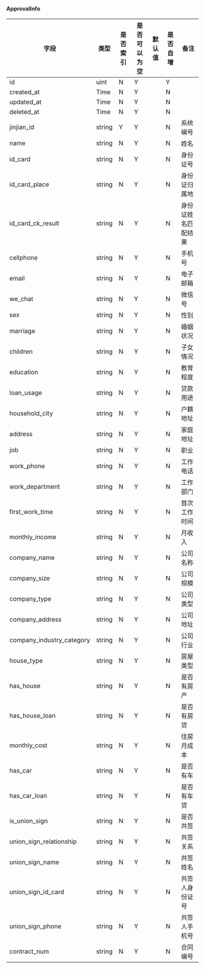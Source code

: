 #### ApprovalInfo
| 字段 | 类型 | 是否索引 | 是否可以为空 | 默认值 | 是否自增 | 备注|
| --- | --- | --- | --- | --- | --- | --- |
| id | uint | N | Y |  | Y |  |
| created_at | Time | N | Y |  | N |  |
| updated_at | Time | N | Y |  | N |  |
| deleted_at | Time | N | Y |  | N |  |
| jinjian_id | string | Y | Y |  | N | 系统编号 |
| name | string | N | Y |  | N | 姓名 |
| id_card | string | N | Y |  | N | 身份证号 |
| id_card_place | string | N | Y |  | N | 身份证归属地 |
| id_card_ck_result | string | N | Y |  | N | 身份证姓名匹配结果 |
| cellphone | string | N | Y |  | N | 手机号 |
| email | string | N | Y |  | N | 电子邮箱 |
| we_chat | string | N | Y |  | N | 微信号 |
| sex | string | N | Y |  | N | 性别 |
| marriage | string | N | Y |  | N | 婚姻状况 |
| children | string | N | Y |  | N | 子女情况 |
| education | string | N | Y |  | N | 教育程度 |
| loan_usage | string | N | Y |  | N | 贷款用途 |
| household_city | string | N | Y |  | N | 户籍地址 |
| address | string | N | Y |  | N | 家庭地址 |
| job | string | N | Y |  | N | 职业 |
| work_phone | string | N | Y |  | N | 工作电话 |
| work_department | string | N | Y |  | N | 工作部门 |
| first_work_time | string | N | Y |  | N | 首次工作时间 |
| monthly_income | string | N | Y |  | N | 月收入 |
| company_name | string | N | Y |  | N | 公司名称 |
| company_size | string | N | Y |  | N | 公司规模 |
| company_type | string | N | Y |  | N | 公司类型 |
| company_address | string | N | Y |  | N | 公司地址 |
| company_industry_category | string | N | Y |  | N | 公司行业 |
| house_type | string | N | Y |  | N | 房屋类型 |
| has_house | string | N | Y |  | N | 是否有房产 |
| has_house_loan | string | N | Y |  | N | 是否有房贷 |
| monthly_cost | string | N | Y |  | N | 住房月成本 |
| has_car | string | N | Y |  | N | 是否有车 |
| has_car_loan | string | N | Y |  | N | 是否有车贷 |
| is_union_sign | string | N | Y |  | N | 是否共签 |
| union_sign_relationship | string | N | Y |  | N | 共签关系 |
| union_sign_name | string | N | Y |  | N | 共签姓名 |
| union_sign_id_card | string | N | Y |  | N | 共签人身份证号 |
| union_sign_phone | string | N | Y |  | N | 共签人手机号 |
| contract_num | string | N | Y |  | N | 合同编号 |
